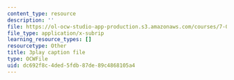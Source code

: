 ```yaml
---
content_type: resource
description: ''
file: https://ol-ocw-studio-app-production.s3.amazonaws.com/courses/7-01sc-fundamentals-of-biology-fall-2011/dc692f8c4ded5fdb87de89c4868105a4_YnF1b_Kqf88.vtt
file_type: application/x-subrip
learning_resource_types: []
resourcetype: Other
title: 3play caption file
type: OCWFile
uid: dc692f8c-4ded-5fdb-87de-89c4868105a4
---
```

